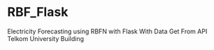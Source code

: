 # RBF_Flask
Electricity Forecasting using RBFN with Flask With Data Get From API Telkom University Building
